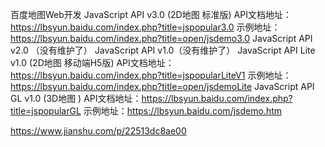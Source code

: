 百度地图Web开发
JavaScript API v3.0 (2D地图 标准版)
API文档地址：https://lbsyun.baidu.com/index.php?title=jspopular3.0
示例地址：https://lbsyun.baidu.com/index.php?title=open/jsdemo3.0
JavaScript API v2.0 （没有维护了）
JavaScript API v1.0（没有维护了）
JavaScript API Lite v1.0 (2D地图 移动端H5版)
API文档地址：https://lbsyun.baidu.com/index.php?title=jspopularLiteV1
示例地址：https://lbsyun.baidu.com/index.php?title=open/jsdemoLite
JavaScript API GL v1.0 (3D地图 )
API文档地址：https://lbsyun.baidu.com/index.php?title=jspopularGL
示例地址：https://lbsyun.baidu.com/jsdemo.htm

https://www.jianshu.com/p/22513dc8ae00